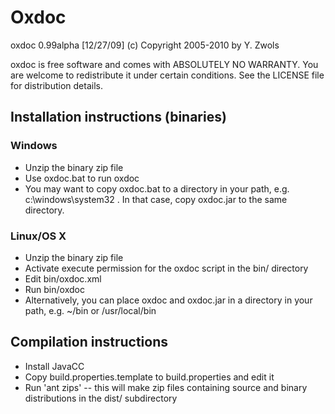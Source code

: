 # Oxdoc

oxdoc 0.99alpha [12/27/09] (c) Copyright 2005-2010 by Y. Zwols

oxdoc is free software and comes with ABSOLUTELY NO WARRANTY.
You are welcome to redistribute it under certain conditions.
See the LICENSE file for distribution details.




## Installation instructions (binaries)

### Windows
* Unzip the binary zip file
* Use oxdoc.bat to run oxdoc
* You may want to copy oxdoc.bat to a directory in your path, e.g. 
  c:\windows\system32 .  In that case, copy oxdoc.jar to the same
  directory.


### Linux/OS X
* Unzip the binary zip file
* Activate execute permission for the oxdoc script in the bin/ directory
* Edit bin/oxdoc.xml
* Run bin/oxdoc
* Alternatively, you can place oxdoc and oxdoc.jar in a directory in your path,
  e.g. ~/bin  or  /usr/local/bin



## Compilation instructions
* Install JavaCC
* Copy build.properties.template to build.properties and edit it
* Run 'ant zips' -- this will make zip files containing source and
  binary distributions in the dist/ subdirectory
